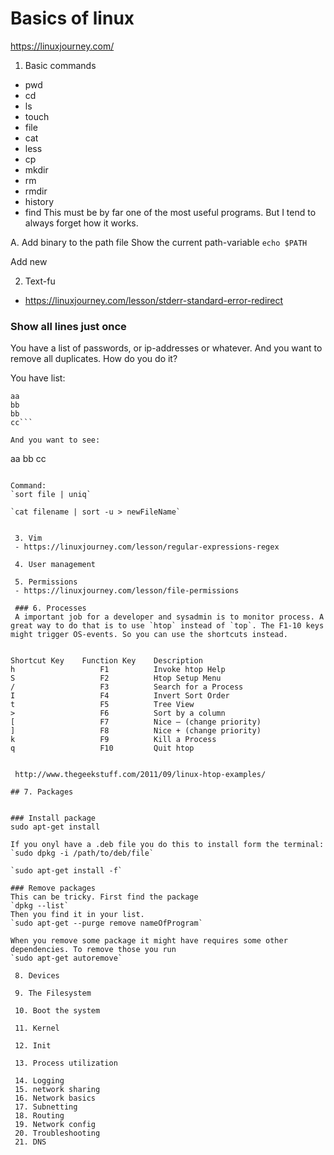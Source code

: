 # Basics of linux

https://linuxjourney.com/

1. Basic commands
 - pwd
 - cd
 - ls
 - touch
 - file 
 - cat
 - less
 - cp
 - mkdir 
 - rm
 - rmdir
 - history
 - find
 This must be by far one of the most useful programs. But I tend to always forget how it works.
 
 A. Add binary to the path file
 Show the current path-variable
 `echo $PATH`
 
 Add new 
 
 2. Text-fu
 - https://linuxjourney.com/lesson/stderr-standard-error-redirect

### Show all lines just once
You have a list of passwords, or ip-addresses or whatever. And you want to remove all duplicates. How do you do it?


You have list:
```aa
aa
bb
bb
cc```

And you want to see: 
```
aa
bb
cc
```

Command:
`sort file | uniq`

`cat filename | sort -u > newFileName`


 3. Vim
 - https://linuxjourney.com/lesson/regular-expressions-regex

 4. User management

 5. Permissions
 - https://linuxjourney.com/lesson/file-permissions

 ### 6. Processes
 A important job for a developer and sysadmin is to monitor process. A great way to do that is to use `htop` instead of `top`. The F1-10 keys might trigger OS-events. So you can use the shortcuts instead.  
 
 
Shortcut Key	Function Key	Description
h	                F1       	Invoke htop Help
S	                F2       	Htop Setup Menu
/	                F3       	Search for a Process
I	                F4       	Invert Sort Order
t	                F5       	Tree View
>	                F6       	Sort by a column
[	                F7       	Nice – (change priority)
]	                F8       	Nice + (change priority)
k	                F9       	Kill a Process
q	                F10     	Quit htop
 
 
 http://www.thegeekstuff.com/2011/09/linux-htop-examples/

## 7. Packages


### Install package
sudo apt-get install

If you onyl have a .deb file you do this to install form the terminal:
`sudo dpkg -i /path/to/deb/file`

`sudo apt-get install -f`

### Remove packages
This can be tricky. First find the package
`dpkg --list`
Then you find it in your list.
`sudo apt-get --purge remove nameOfProgram`

When you remove some package it might have requires some other dependencies. To remove those you run
`sudo apt-get autoremove`

 8. Devices

 9. The Filesystem

 10. Boot the system

 11. Kernel

 12. Init

 13. Process utilization

 14. Logging
 15. network sharing
 16. Network basics
 17. Subnetting
 18. Routing
 19. Network config
 20. Troubleshooting
 21. DNS
